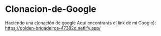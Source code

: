 # Clonacion-de-Google
Haciendo una clonación de google
Aquí encontrarás el link de mi Google}: https://golden-brigadeiros-47382d.netlify.app/
